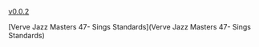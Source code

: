 [v0.0.2](https://github.com/littleflute/Billie-Holiday/edit/master/README.md)

[Verve Jazz Masters 47- Sings Standards](Verve Jazz Masters 47- Sings Standards)
